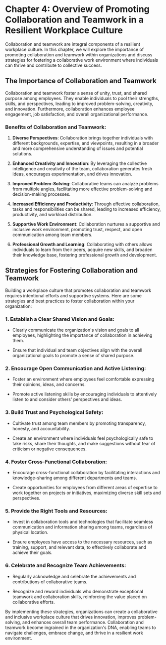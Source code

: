 Chapter 4: Overview of Promoting Collaboration and Teamwork in a Resilient Workplace Culture
============================================================================================

Collaboration and teamwork are integral components of a resilient workplace culture. In this chapter, we will explore the importance of promoting collaboration and teamwork within organizations and discuss strategies for fostering a collaborative work environment where individuals can thrive and contribute to collective success.

The Importance of Collaboration and Teamwork
--------------------------------------------

Collaboration and teamwork foster a sense of unity, trust, and shared purpose among employees. They enable individuals to pool their strengths, skills, and perspectives, leading to improved problem-solving, creativity, and innovation. Furthermore, collaboration enhances employee engagement, job satisfaction, and overall organizational performance.

### Benefits of Collaboration and Teamwork:

1. **Diverse Perspectives**: Collaboration brings together individuals with different backgrounds, expertise, and viewpoints, resulting in a broader and more comprehensive understanding of issues and potential solutions.

2. **Enhanced Creativity and Innovation**: By leveraging the collective intelligence and creativity of the team, collaboration generates fresh ideas, encourages experimentation, and drives innovation.

3. **Improved Problem-Solving**: Collaborative teams can analyze problems from multiple angles, facilitating more effective problem-solving and decision-making processes.

4. **Increased Efficiency and Productivity**: Through effective collaboration, tasks and responsibilities can be shared, leading to increased efficiency, productivity, and workload distribution.

5. **Supportive Work Environment**: Collaboration nurtures a supportive and inclusive work environment, promoting trust, respect, and open communication among team members.

6. **Professional Growth and Learning**: Collaborating with others allows individuals to learn from their peers, acquire new skills, and broaden their knowledge base, fostering professional growth and development.

Strategies for Fostering Collaboration and Teamwork
---------------------------------------------------

Building a workplace culture that promotes collaboration and teamwork requires intentional efforts and supportive systems. Here are some strategies and best practices to foster collaboration within your organization:

### 1. Establish a Clear Shared Vision and Goals:

* Clearly communicate the organization's vision and goals to all employees, highlighting the importance of collaboration in achieving them.

* Ensure that individual and team objectives align with the overall organizational goals to promote a sense of shared purpose.

### 2. Encourage Open Communication and Active Listening:

* Foster an environment where employees feel comfortable expressing their opinions, ideas, and concerns.

* Promote active listening skills by encouraging individuals to attentively listen to and consider others' perspectives and ideas.

### 3. Build Trust and Psychological Safety:

* Cultivate trust among team members by promoting transparency, honesty, and accountability.

* Create an environment where individuals feel psychologically safe to take risks, share their thoughts, and make suggestions without fear of criticism or negative consequences.

### 4. Foster Cross-Functional Collaboration:

* Encourage cross-functional collaboration by facilitating interactions and knowledge-sharing among different departments and teams.

* Create opportunities for employees from different areas of expertise to work together on projects or initiatives, maximizing diverse skill sets and perspectives.

### 5. Provide the Right Tools and Resources:

* Invest in collaboration tools and technologies that facilitate seamless communication and information sharing among teams, regardless of physical location.

* Ensure employees have access to the necessary resources, such as training, support, and relevant data, to effectively collaborate and achieve their goals.

### 6. Celebrate and Recognize Team Achievements:

* Regularly acknowledge and celebrate the achievements and contributions of collaborative teams.

* Recognize and reward individuals who demonstrate exceptional teamwork and collaboration skills, reinforcing the value placed on collaborative efforts.

By implementing these strategies, organizations can create a collaborative and inclusive workplace culture that drives innovation, improves problem-solving, and enhances overall team performance. Collaboration and teamwork become ingrained in the organization's DNA, enabling teams to navigate challenges, embrace change, and thrive in a resilient work environment.
